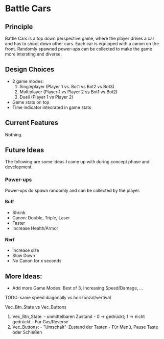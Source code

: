 # Battle Cars

## Principle
Battle Cars is a top down perspective game, where the player drives a car and has to shoot down other cars.
Each car is equipped with a canon on the front.
Randomly spawned power-ups can be collected to make the game more intersting and diverse.


## Design Choices
- 2 game modes:
    1. Singleplayer (Player 1 vs. Bot1 vs Bot2 vs Bot3)
    2. Multiplayer (Player 1 vs Player 2 vs Bot1 vs Bot2)
	3. Duell (Player 1 vs Player 2)
- Game stats on top
- Time indicator intecrated in game stats


## Current Features
Nothing.

## Future Ideas
The following are some ideas I came up with during concept phase and development.

### Power-ups
Power-ups do spawn randomly and can be collected by the player.
#### Buff
- Shrink
- Canon: Double, Triple, Laser
- Faster
- Increase Health/Armor

#### Nerf
- Increase size
- Slow Down
- No Canon for x seconds

## More Ideas:
- Add more Game Modes: Best of 3, Increasing Speed/Damage, ...


TODO: same speed diagonally vs horizonzal/vertival



Vec_Btn_State vs Vec_Buttons

  1. Vec_Btn_State:
	- unmittelbaren Zustand
	- 0 -> gedrückt; 1 -> nicht gedrückt
    - Für Gas/Reverse
  2. Vec_Buttons:
	- "Umschalt"-Zustand der Tasten
	- Für Menü, Pause Taste oder Schießen